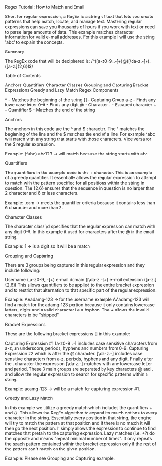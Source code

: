 Regex Tutorial: How to Match and Email

Short for regular expression, a RegEx is a string of text that lets you create patterns that help match, locate, and manage text. Mastering regular expressions can save you thousands of hours if you work with text or need to parse large amounts of data. This example matches character information for valid e-mail addresses. For this example I will use the string 'abc' to explain the concepts.

Summary

The RegEx code that will be deciphered is: /^([a-z0-9_.-]+)@([\da-z.-]+).([a-z.]{2,6})$/

Table of Contents

Anchors
Quantifiers
Character Classes
Grouping and Capturing
Bracket Expressions
Greedy and Lazy Match
Regex Components

^ - Matches the beginning of the string [] - Capturing Group a-z - Finds any lowercase letter 0-9 - Finds any digit @ - Character \. - Escaped character + - Quantifier $ - Matches the end of the string

Anchors

The anchors in this code are the ^ and $ character. The ^ matches the beginning of the line and the $ matches the end of a line. For example ^abc will match with any string that starts with those characters. Vice versa for the $ regular expression.

Example: (^abc) abc123 -> will match because the string starts with abc.

Quantifiers

The quantifiers in the example code is the + character. This is an example of a greedy quantifier. It essentially allows the regular expression to attempt to match with the pattern specified for all positions within the string in question. The {2,6} ensures that the sequence in question is no larger than 2 character and 6 or less characters.

Example: .com -> meets the quantifier criteria because it contains less than 6 character and more than 2.

Character Classes

The character class \d specifies that the regular expression can match with any digit 0-9. In this example it used for characters after the @ in the email string.

Example: 1 -> is a digit so it will be a match

Grouping and Capturing

There are 3 groups being captured in this regular expression and they include following:

Username ([a-z0-9_\.-]+)
e-mail domain ([\da-z\.-]+)
e-mail extension ([a-z\.]{2,6})
This allows quantifiers to be applied to the entire bracket expression and to restrict that alternation to that specific part of the regular expression.

Example: AAadamg-123 -> for the username example AAadamg-123 will find a match for the adamg-123 portion because it only contains lowercase letters, digits and a valid character i.e a hyphon. The + allows the invalid characters to be "skipped".

Bracket Expressions

These are the following bracket expressions [] in this example:

Capturing Expression #1 [a-z0-9_\.-] includes case sensitive characters from a-z, an underscore, periods, hyphens and numbers from 0-9. Capturing Expression #2 which is after the @ character.
[\da-z\.-] includes case sensitive characters from a-z, periods, hyphens and any digit.
Finally after the . character the expression [\da-z\.-] matches with any lowercase letter and period.
These 3 main groups are seperated by key characters @ and . and allow the regular expression to search for specific patterns within a string.

Example: adamg-123 -> will be a match for capturing expression #1.

Greedy and Lazy Match

In this example we utilize a greedy match which includes the quantifiers + and {}. This allows the RegEx algorithm to expand its match options to every character in the string. Essentially every position in that string, the engine will try to match the pattern at that position and if there is no match it will then go the next position. It simply allows the expression to continue to find matches that pretain to the capturing expression. Lazy matches (i.e. +?) do the opposite and means "repeat minimal number of times". It only repeats the seach pattern contained within the bracket expression only if the rest of the pattern can't match on the given position.

Example: Please see Grouping and Capturing example.
